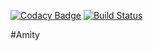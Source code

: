 [![Codacy Badge](https://api.codacy.com/project/badge/Grade/77d1b2d24edc49ce91f480998d73bafa)](https://www.codacy.com/app/edward-karanja/Amity?utm_source=github.com&amp;utm_medium=referral&amp;utm_content=andela-ekaranja/Amity&amp;utm_campaign=Badge_Grade)
[![Build Status](https://travis-ci.org/andela-ekaranja/Amity.svg?branch=ft-db-integration)](https://travis-ci.org/andela-ekaranja/Amity)

#Amity

